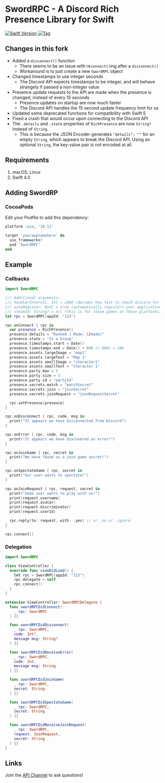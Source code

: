 # SwordRPC - A Discord Rich Presence Library for Swift

[![Swift Version](https://img.shields.io/badge/Swift-4.0-orange.svg?style=flat-square)](https://swift.org) [![Tag](https://img.shields.io/github/tag/Azoy/SwordRPC.svg?style=flat-square&label=release&colorB=)](https://github.com/Azoy/SwordRPC/releases)

## Changes in this fork
- Added a `disconnect()` function
  - There seems to be an issue with re`connect()`ing after a `disconnect()`
  - Workaround is to just create a new `SwordRPC` object
- Changed timestamps to use integer seconds
  - The Discord API expects timestamps to be integer, and will behave strangely if passed a non-integer value
- Presence update requests to the API are made when the presence is changed, instead of every 15 seconds
  - Presence updates on startup are now much faster
  - The Discord API handles the 15 second update frequency limit for us
- Updated some deprecated functions for compatibility with Swift 5
- Fixed a crash that would occur upon connecting to the Discord API
- The `.details`  and `.state` properties of `RichPresence` are now `String?` instead of `String`.
  - This is because the JSON Encoder generates  `"details": ""` for an empty `String`, which appears to break the Discord API. Using an optional `String`, the key-value pair is not encoded at all.

## Requirements
1. macOS, Linux
2. Swift 4.0

## Adding SwordRP
### CocoaPods
Edit your Podfile to add this dependency:

```ruby
platform :osx, '10.11'

target 'yourappnamehere' do
  use_frameworks!
  pod 'SwordRPC'
end
```

## Example
### Callbacks
```swift
import SwordRPC

/// Additional arguments:
/// handlerInterval: Int = 1000 (decides how fast to check discord for updates, 1000ms = 1s)
/// autoRegister: Bool = true (automatically registers your application to discord's url scheme (discord-appid://))
/// steamId: String? = nil (this is for steam games on these platforms)
let rpc = SwordRPC(appId: "123")

rpc.onConnect { rpc in
  var presence = RichPresence()
  presence.details = "Ranked | Mode: \(mode)"
  presence.state = "In a Group"
  presence.timestamps.start = Date()
  presence.timestamps.end = Date() + 600 // 600s = 10m
  presence.assets.largeImage = "map1"
  presence.assets.largeText = "Map 1"
  presence.assets.smallImage = "character1"
  presence.assets.smallText = "Character 1"
  presence.party.max = 5
  presence.party.size = 3
  presence.party.id = "partyId"
  presence.secrets.match = "matchSecret"
  presence.secrets.join = "joinSecret"
  presence.secrets.joinRequest = "joinRequestSecret"

  rpc.setPresence(presence)
}

rpc.onDisconnect { rpc, code, msg in
  print("It appears we have disconnected from Discord")
}

rpc.onError { rpc, code, msg in
  print("It appears we have discovered an error!")
}

rpc.onJoinGame { rpc, secret in
  print("We have found us a join game secret!")
}

rpc.onSpectateGame { rpc, secret in
  print("Our user wants to spectate!")
}

rpc.onJoinRequest { rpc, request, secret in
  print("Some user wants to play with us!")
  print(request.username)
  print(request.avatar)
  print(request.discriminator)
  print(request.userId)

  rpc.reply(to: request, with: .yes) // or .no or .ignore
}

rpc.connect()
```

### Delegation
```swift
import SwordRPC

class ViewController {
  override func viewDidLoad() {
    let rpc = SwordRPC(appId: "123")
    rpc.delegate = self
    rpc.connect()
  }
}

extension ViewController: SwordRPCDelegate {
  func swordRPCDidConnect(
    _ rpc: SwordRPC
  ) {}

  func swordRPCDidDisconnect(
    _ rpc: SwordRPC,
    code: Int?,
    message msg: String?
  ) {}

  func swordRPCDidReceiveError(
    _ rpc: SwordRPC,
    code: Int,
    message msg: String
  ) {}

  func swordRPCDidJoinGame(
    _ rpc: SwordRPC,
    secret: String
  ) {}

  func swordRPCDidSpectateGame(
    _ rpc: SwordRPC,
    secret: String
  ) {}

  func swordRPCDidReceiveJoinRequest(
    _ rpc: SwordRPC,
    request: JoinRequest,
    secret: String
  ) {}
}
```

## Links
Join the [API Channel](https://discord.gg/99a3xNk) to ask questions!
